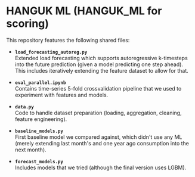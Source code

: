 # HANGUK ML (HANGUK_ML for scoring)

This repository features the following shared files:

- **`load_forecasting_autoreg.py`**  
  Extended load forecasting which supports autoregressive k-timesteps into the future prediction (given a model predicting one step ahead). This includes iteratively extending the feature dataset to allow for that.

- **`eval_parallel.ipynb`**  
  Contains time-series 5-fold crossvalidation pipeline that we used to experiment with features and models.

- **`data.py`**  
  Code to handle dataset preparation (loading, aggregation, cleaning, feature engineering).

- **`baseline_models.py`**  
  First baseline model we compared against, which didn't use any ML (merely extending last month's and one year ago consumption into the next month).

- **`forecast_models.py`**  
  Includes models that we tried (although the final version uses LGBM).
